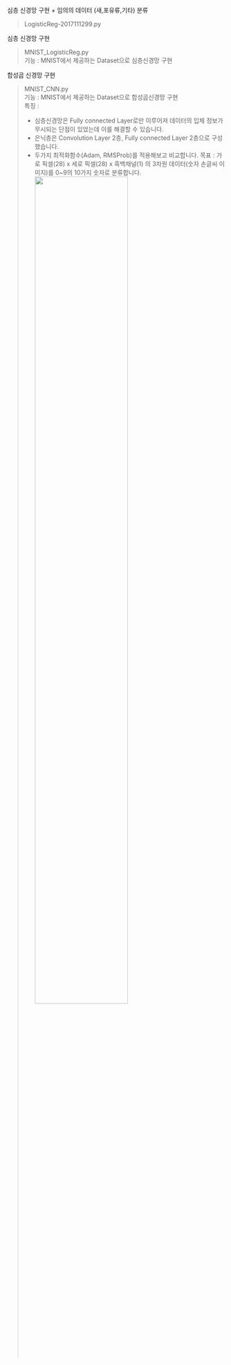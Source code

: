 
심층 신경망 구현 + 임의의 데이터 (새,포유류,기타) 분류  
> LogisticReg-2017111299.py  

심층 신경망 구현  
> MNIST_LogisticReg.py  
> 기능 : MNIST에서 제공하는 Dataset으로 심층신경망 구현  

합성곱 신경망 구현  
> MNIST_CNN.py  
> 기능 : MNIST에서 제공하는 Dataset으로 합성곱신경망 구현  
> 특징 :   
> * 심층신경망은 Fully connected Layer로만 이루어져 데이터의 입체 정보가 무시되는 단점이 있었는데 이를 해결할 수 있습니다.  
> * 은닉층은 Convolution Layer 2층, Fully connected Layer 2층으로 구성했습니다.
> * 두가지 최적화함수(Adam, RMSProb)를 적용해보고 비교합니다. 
> 목표 : 가로 픽셀(28) x 세로 픽셀(28) x 흑백채널(1) 의 3차원 데이터(숫자 손글씨 이미지)를 0~9의 10가지 숫자로 분류합니다.  
<img src="https://user-images.githubusercontent.com/48902155/84871741-dfe63380-b0bb-11ea-970a-453b79225d01.png" width="70%"></img>

